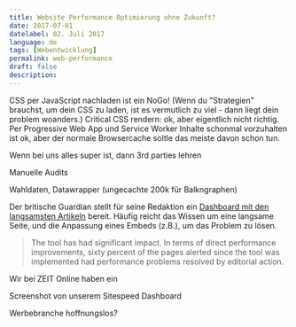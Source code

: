 ```yaml
---
title: Website Performance Optimierung ohne Zukunft?
date: 2017-07-01
datelabel: 02. Juli 2017
language: de
tags: [Webentwicklung]
permalink: web-performance
draft: false
description:
---
```



CSS per JavaScript nachladen ist ein NoGo! (Wenn du "Strategien" brauchst, um dein CSS zu laden, ist es vermutlich zu viel - dann liegt dein problem woanders.)
Critical CSS rendern: ok, aber eigentlich nicht richtig.
Per Progressive Web App und Service Worker Inhalte schonmal vorzuhalten ist ok, aber der normale Browsercache soltle das meiste davon schon tun.



Wenn bei uns alles super ist, dann 3rd parties lehren

Manuelle Audits

Wahldaten, Datawrapper (ungecachte 200k für Balkngraphen)

Der britische Guardian stellt für seine Redaktion ein [Dashboard mit den langsamsten Artikeln](https://www.theguardian.com/info/developer-blog/2017/mar/06/empowering-our-editorial-teams-to-impact-page-performance) bereit. Häufig reicht das Wissen um eine langsame Seite, und die Anpassung eines Embeds (z.B.), um das Problem zu lösen.

> The tool has had significant impact. In terms of direct performance improvements, sixty percent of the pages alerted since the tool was implemented had performance problems resolved by editorial action.

Wir bei ZEIT Online haben ein

Screenshot von unserem Sitespeed Dashboard

Werbebranche hoffnungslos?
